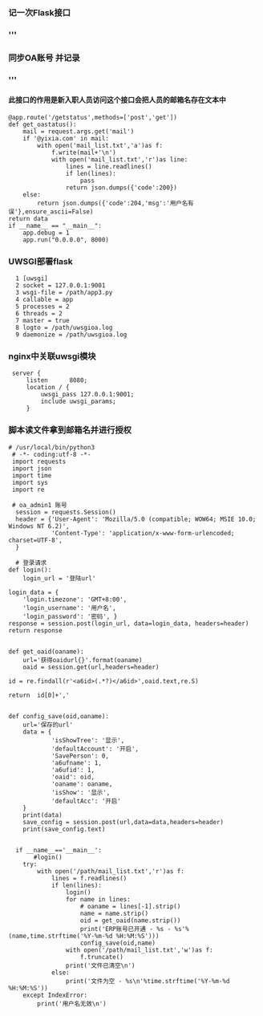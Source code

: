 ### 记一次Flask接口
### '''
### 同步OA账号 并记录	
### '''
#### 此接口的作用是新入职人员访问这个接口会把人员的邮箱名存在文本中

	@app.route('/getstatus',methods=['post','get'])
	def get_oastatus():
	    mail = request.args.get('mail')
	    if '@yixia.com' in mail:
	        with open('mail_list.txt','a')as f:
	            f.write(mail+'\n')
	            with open('mail_list.txt','r')as line:
	                lines = line.readlines()
	                if len(lines):
	                    pass
	                return json.dumps({'code':200})
	    else:
	        return json.dumps({'code':204,'msg':'用户名有误'},ensure_ascii=False)
	return data
	if __name__ == "__main__":
	    app.debug = 1
	    app.run("0.0.0.0", 8000)

### UWSGI部署flask
	  1 [uwsgi]
	  2 socket = 127.0.0.1:9001
	  3 wsgi-file = /path/app3.py
	  4 callable = app
	  5 processes = 2
	  6 threads = 2
	  7 master = true
	  8 logto = /path/uwsgioa.log
	  9 daemonize = /path/uwsgioa.log
	  
### nginx中关联uwsgi模块
	 server {
         listen      8080;
         location / {
             uwsgi_pass 127.0.0.1:9001;
             include uwsgi_params;
         }
### 脚本读文件拿到邮箱名并进行授权
	# /usr/local/bin/python3
	 # -*- coding:utf-8 -*-
	 import requests
	 import json
	 import time
	 import sys
	 import re
	 
	 # oa_admin1 账号
	  session = requests.Session()
	  header = {'User-Agent': 'Mozilla/5.0 (compatible; WOW64; MSIE 10.0; Windows NT 6.2)',
	            'Content-Type': 'application/x-www-form-urlencoded; charset=UTF-8',
	  }
	  
	  # 登录请求
	def login():
	    login_url = '登陆url'

    login_data = {
        'login.timezone': 'GMT+8:00',
        'login_username': '用户名',
        'login_password': '密码', }
    response = session.post(login_url, data=login_data, headers=header)
    return response


	def get_oaid(oaname):
	    url='获得oaidurl{}'.format(oaname)
	    oaid = session.get(url,headers=header)

    id = re.findall(r'<a6id>(.*?)</a6id>',oaid.text,re.S)

    return  id[0]+','


	def config_save(oid,oaname):
	    url='保存的url'
	    data = {
	            'isShowTree': '显示',
	            'defaultAccount': '开启',
	            'SavePerson': 0,
	            'a6ufname': 1,
	            'a6ufid': 1,
	            'oaid': oid,
	            'oaname': oaname,
	            'isShow': '显示',
	            'defaultAcc': '开启'
	    }
	    print(data)
	    save_config = session.post(url,data=data,headers=header)
	    print(save_config.text)
	  
	  
	  if __name__=='__main__':
	       #login()
	    try:
	        with open('/path/mail_list.txt','r')as f:
	            lines = f.readlines()
	            if len(lines):
	                login()
	                for name in lines:
	                    # oaname = lines[-1].strip()
	                    name = name.strip()
	                    oid = get_oaid(name.strip())
	                    print('ERP账号已开通 - %s - %s'%(name,time.strftime('%Y-%m-%d %H:%M:%S')))
	                    config_save(oid,name)
	                with open('/path/mail_list.txt','w')as f:
	                    f.truncate()
	                print('文件已清空\n')
	            else:
	                print('文件为空 - %s\n'%time.strftime('%Y-%m-%d %H:%M:%S'))
	    except IndexError:
	        print('用户名无效\n')       

	  
	  
	  
	  
	  
	  
	  
	  
	  
	  
	  
	  
	  
	  
	  
	  
	  
	  
	  
	  
	  
	  
	  
	  
	  
	  